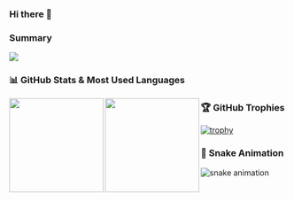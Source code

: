 ### Hi there 👋

### Summary

![](https://github-profile-summary-cards.vercel.app/api/cards/profile-details?username=Tsmore&theme=vue)

### 📊 GitHub Stats & Most Used Languages

<a href="https://github.com/tocoteron">
  <img align="left" height="170px" src="https://github-readme-stats.vercel.app/api?username=Tsmore&count_private=true&show_icons=true&theme=dracula" />
</a>
<a href="https://github.com/tocoteron">
  <img align="left" height="170px" src="https://github-readme-stats.vercel.app/api/top-langs/?username=Tsmore&layout=compact&theme=dracula" />
</a>


### 🏆 GitHub Trophies

[![trophy](https://github-profile-trophy.vercel.app/?username=Tsmore&theme=onedark&column=8)](https://github.com/ryo-ma/github-profile-trophy)

### 🐍 Snake Animation

![snake animation](https://github.com/Tsmore/Tsmore/blob/output/github-contribution-grid-snake2.svg)

